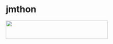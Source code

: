 # jmthon

<p align="left"><a href="https://heroku.com/deploy?template=https://github.com/rnoshmr1/roz"> <img src="https://img.shields.io/badge/Deploy%20To%20Heroku-purple?style=for-the-badge&logo=heroku" width="320" height="58.45"/></a></p>
